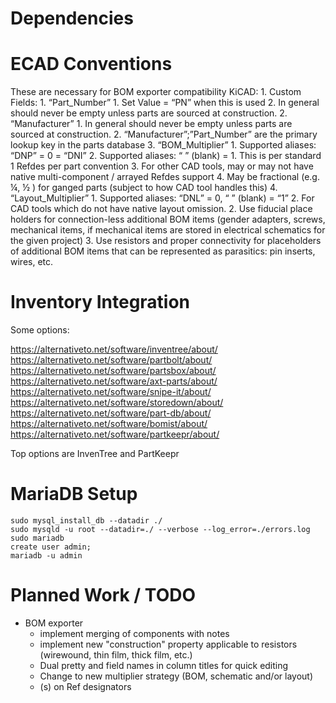 # Dependencies



# ECAD Conventions 
These are necessary for BOM exporter compatibility
KiCAD:
    1. Custom Fields:
        1. “Part_Number”
            1. Set Value = “PN” when this is used
            2. In general should never be empty unless parts are sourced at construction.
        2. “Manufacturer”
            1. In general should never be empty unless parts are sourced at construction.
            2. “Manufacturer”;”Part_Number” are the primary lookup key in the parts database
        3. “BOM_Multiplier”
            1. Supported aliases: “DNP” = 0 = “DNI”
            2. Supported aliases: “ ” (blank) = 1. This is per standard 1 Refdes per part convention
            3. For other CAD tools, may or may not have native multi-component / arrayed Refdes support
            4. May be fractional (e.g. ¼, ½ ) for ganged parts (subject to how CAD tool handles this)
        4. “Layout_Multiplier”
            1. Supported aliases: “DNL” = 0, “ ” (blank) = “1”
            2. For CAD tools which do not have native layout omission.
    2. Use fiducial place holders for connection-less additional BOM items (gender adapters, screws, mechanical items, if mechanical items are stored in electrical schematics for the given project)
    3. Use resistors and proper connectivity for placeholders of additional BOM items that can be represented as parasitics: pin inserts, wires, etc.

# Inventory Integration

Some options:

https://alternativeto.net/software/inventree/about/
https://alternativeto.net/software/partbolt/about/
https://alternativeto.net/software/partsbox/about/
https://alternativeto.net/software/axt-parts/about/
https://alternativeto.net/software/snipe-it/about/
https://alternativeto.net/software/storedown/about/
https://alternativeto.net/software/part-db/about/
https://alternativeto.net/software/bomist/about/
https://alternativeto.net/software/partkeepr/about/

Top options are InvenTree and PartKeepr

# MariaDB Setup

```
sudo mysql_install_db --datadir ./
sudo mysqld -u root --datadir=./ --verbose --log_error=./errors.log
sudo mariadb
create user admin;
mariadb -u admin
```

# Planned Work / TODO

- BOM exporter
  - implement merging of components with notes
  - implement new "construction" property applicable to resistors (wirewound, thin film, thick film, etc.)
  - Dual pretty and field names in column titles for quick editing
  - Change to new multiplier strategy (BOM, schematic and/or layout)
  - (s) on Ref designators
